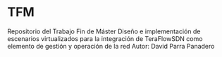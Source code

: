# TFM

Repositorio del Trabajo Fin de Máster 
 Diseño e implementación de escenarios
 virtualizados para la integración de
 TeraFlowSDN como elemento de
 gestión y operación de la red
Autor: David Parra Panadero
